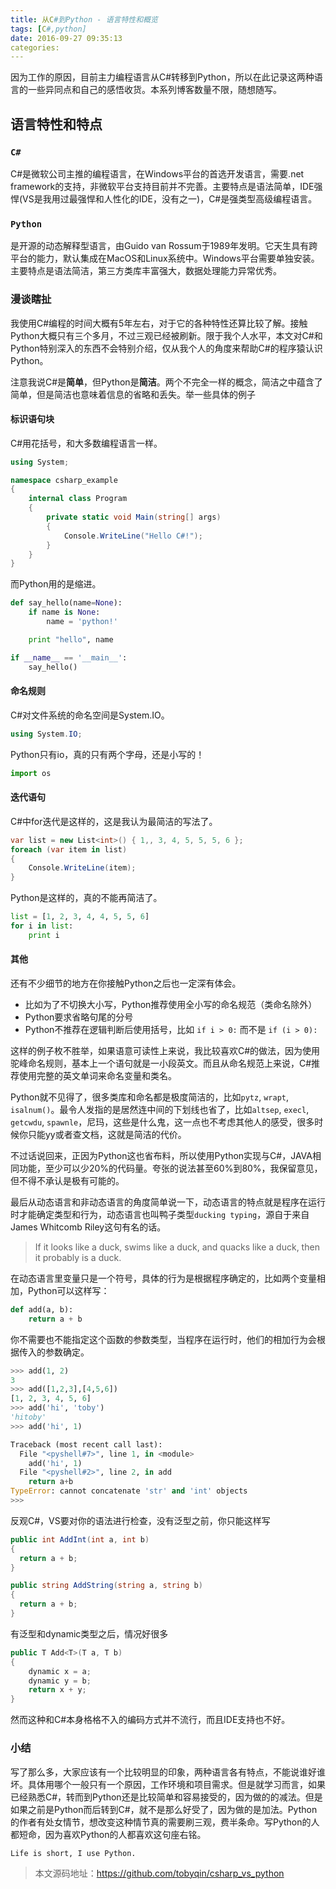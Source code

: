 ```yaml
---
title: 从C#到Python - 语言特性和概览
tags: [C#,python]
date: 2016-09-27 09:35:13
categories:
---
```


因为工作的原因，目前主力编程语言从C#转移到Python，所以在此记录这两种语言的一些异同点和自己的感悟收货。本系列博客数量不限，随想随写。

## 语言特性和特点

###  `C#`

C#是微软公司主推的编程语言，在Windows平台的首选开发语言，需要.net framework的支持，非微软平台支持目前并不完善。主要特点是语法简单，IDE强悍(VS是我用过最强悍和人性化的IDE，没有之一)，C#是强类型高级编程语言。

### `Python`

是开源的动态解释型语言，由Guido van Rossum于1989年发明。它天生具有跨平台的能力，默认集成在MacOS和Linux系统中。Windows平台需要单独安装。主要特点是语法简洁，第三方类库丰富强大，数据处理能力异常优秀。

### 漫谈瞎扯

我使用C#编程的时间大概有5年左右，对于它的各种特性还算比较了解。接触Python大概只有三个多月，不过三观已经被刷新。限于我个人水平，本文对C#和Python特别深入的东西不会特别介绍，仅从我个人的角度来帮助C#的程序猿认识Python。

注意我说C#是**简单**，但Python是**简洁**。两个不完全一样的概念，简洁之中蕴含了简单，但是简洁也意味着信息的省略和丢失。举一些具体的例子

#### 标识语句块

C#用花括号，和大多数编程语言一样。

```csharp
using System;

namespace csharp_example
{
    internal class Program
    {
        private static void Main(string[] args)
        {
            Console.WriteLine("Hello C#!");
        }
    }
}
```

而Python用的是缩进。

```python
def say_hello(name=None):
    if name is None:
        name = 'python!'

    print "hello", name

if __name__ == '__main__':
    say_hello()

```

#### 命名规则 

C#对文件系统的命名空间是System.IO。

```csharp
using System.IO;
```
Python只有io，真的只有两个字母，还是小写的！

```python
import os
```

#### 迭代语句 

C#中for迭代是这样的，这是我认为最简洁的写法了。

```csharp
var list = new List<int>() { 1,, 3, 4, 5, 5, 5, 6 };
foreach (var item in list)
{
    Console.WriteLine(item);
}
```

Python是这样的，真的不能再简洁了。

```python
list = [1, 2, 3, 4, 4, 5, 5, 6]
for i in list:
    print i
```

#### 其他

还有不少细节的地方在你接触Python之后也一定深有体会。
- 比如为了不切换大小写，Python推荐使用全小写的命名规范（类命名除外）
- Python要求省略句尾的分号
- Python不推荐在逻辑判断后使用括号，比如 `if i > 0:` 而不是 `if (i > 0):`

这样的例子枚不胜举，如果语意可读性上来说，我比较喜欢C#的做法，因为使用驼峰命名规则，基本上一个语句就是一小段英文。而且从命名规范上来说，C#推荐使用完整的英文单词来命名变量和类名。

Python就不见得了，很多类库和命名都是极度简洁的，比如`pytz`, `wrapt`, `isalnum()`。最令人发指的是居然连中间的下划线也省了，比如`altsep`, `execl`, `getcwdu`, `spawnle`，尼玛，这些是什么鬼，这一点也不考虑其他人的感受，很多时候你只能yy或者查文档，这就是简洁的代价。

不过话说回来，正因为Python这也省布料，所以使用Python实现与C#，JAVA相同功能，至少可以少20%的代码量。夸张的说法甚至60%到80%，我保留意见，但不得不承认是极有可能的。

最后从动态语言和非动态语言的角度简单说一下，动态语言的特点就是程序在运行时才能确定类型和行为，动态语言也叫鸭子类型`ducking typing`，源自于来自James Whitcomb Riley这句有名的话。

> If it looks like a duck, swims like a duck, and quacks like a duck, then it probably is a duck.

在动态语言里变量只是一个符号，具体的行为是根据程序确定的，比如两个变量相加，Python可以这样写：

```python
def add(a, b):
    return a + b
```

你不需要也不能指定这个函数的参数类型，当程序在运行时，他们的相加行为会根据传入的参数确定。

```python
>>> add(1, 2)
3
>>> add([1,2,3],[4,5,6])
[1, 2, 3, 4, 5, 6]
>>> add('hi', 'toby')
'hitoby'
>>> add('hi', 1)

Traceback (most recent call last):
  File "<pyshell#7>", line 1, in <module>
    add('hi', 1)
  File "<pyshell#2>", line 2, in add
    return a+b
TypeError: cannot concatenate 'str' and 'int' objects
>>> 
```

反观C#，VS要对你的语法进行检查，没有泛型之前，你只能这样写

```csharp
public int AddInt(int a, int b)
{
  return a + b;
}

public string AddString(string a, string b)
{
  return a + b;
}
```

有泛型和dynamic类型之后，情况好很多

```csharp
public T Add<T>(T a, T b)
{
    dynamic x = a;
    dynamic y = b;            
    return x + y;
}
```
然而这种和C#本身格格不入的编码方式并不流行，而且IDE支持也不好。

### 小结

写了那么多，大家应该有一个比较明显的印象，两种语言各有特点，不能说谁好谁坏。具体用哪个一般只有一个原因，工作环境和项目需求。但是就学习而言，如果已经熟悉C#，转而到Python还是比较简单和容易接受的，因为做的的减法。但是如果之前是Python而后转到C#，就不是那么好受了，因为做的是加法。Python的作者有处女情节，想改变这种情节真的需要刷三观，费半条命。写Python的人都短命，因为喜欢Python的人都喜欢这句座右铭。

`Life is short, I use Python.`

> 本文源码地址：https://github.com/tobyqin/csharp_vs_python